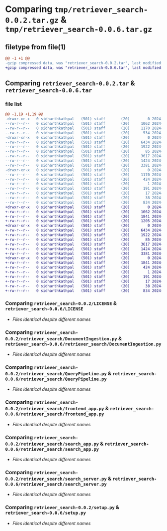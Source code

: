 # Comparing `tmp/retriever_search-0.0.2.tar.gz` & `tmp/retriever_search-0.0.6.tar.gz`

## filetype from file(1)

```diff
@@ -1 +1 @@
-gzip compressed data, was "retriever_search-0.0.2.tar", last modified: Tue Apr 30 04:43:54 2024, max compression
+gzip compressed data, was "retriever_search-0.0.6.tar", last modified: Tue Apr 30 05:07:14 2024, max compression
```

## Comparing `retriever_search-0.0.2.tar` & `retriever_search-0.0.6.tar`

### file list

```diff
@@ -1,19 +1,19 @@
-drwxr-xr-x   0 sidharthkathpal   (501) staff       (20)        0 2024-04-30 04:43:54.569067 retriever_search-0.0.2/
--rw-r--r--   0 sidharthkathpal   (501) staff       (20)     1062 2024-04-23 05:51:14.000000 retriever_search-0.0.2/LICENSE
--rw-r--r--   0 sidharthkathpal   (501) staff       (20)     1170 2024-04-30 04:43:54.568729 retriever_search-0.0.2/PKG-INFO
--rw-r--r--   0 sidharthkathpal   (501) staff       (20)      534 2024-04-30 04:43:33.000000 retriever_search-0.0.2/README.md
-drwxr-xr-x   0 sidharthkathpal   (501) staff       (20)        0 2024-04-30 04:43:54.566881 retriever_search-0.0.2/retriever_search/
--rw-r--r--   0 sidharthkathpal   (501) staff       (20)     6434 2024-04-24 08:53:52.000000 retriever_search-0.0.2/retriever_search/DocumentIngestion.py
--rw-r--r--   0 sidharthkathpal   (501) staff       (20)     1922 2024-04-24 08:53:52.000000 retriever_search-0.0.2/retriever_search/QueryPipeline.py
--rw-r--r--   0 sidharthkathpal   (501) staff       (20)       85 2024-04-30 04:43:45.000000 retriever_search-0.0.2/retriever_search/__init__.py
--rw-r--r--   0 sidharthkathpal   (501) staff       (20)     3617 2024-04-24 08:53:52.000000 retriever_search-0.0.2/retriever_search/frontend_app.py
--rw-r--r--   0 sidharthkathpal   (501) staff       (20)     1424 2024-04-25 03:47:47.000000 retriever_search-0.0.2/retriever_search/search_app.py
--rw-r--r--   0 sidharthkathpal   (501) staff       (20)     3381 2024-04-25 03:47:48.000000 retriever_search-0.0.2/retriever_search/search_server.py
-drwxr-xr-x   0 sidharthkathpal   (501) staff       (20)        0 2024-04-30 04:43:54.568326 retriever_search-0.0.2/retriever_search.egg-info/
--rw-r--r--   0 sidharthkathpal   (501) staff       (20)     1170 2024-04-30 04:43:54.000000 retriever_search-0.0.2/retriever_search.egg-info/PKG-INFO
--rw-r--r--   0 sidharthkathpal   (501) staff       (20)      424 2024-04-30 04:43:54.000000 retriever_search-0.0.2/retriever_search.egg-info/SOURCES.txt
--rw-r--r--   0 sidharthkathpal   (501) staff       (20)        1 2024-04-30 04:43:54.000000 retriever_search-0.0.2/retriever_search.egg-info/dependency_links.txt
--rw-r--r--   0 sidharthkathpal   (501) staff       (20)      191 2024-04-30 04:43:54.000000 retriever_search-0.0.2/retriever_search.egg-info/requires.txt
--rw-r--r--   0 sidharthkathpal   (501) staff       (20)       17 2024-04-30 04:43:54.000000 retriever_search-0.0.2/retriever_search.egg-info/top_level.txt
--rw-r--r--   0 sidharthkathpal   (501) staff       (20)       38 2024-04-30 04:43:54.569143 retriever_search-0.0.2/setup.cfg
--rw-r--r--   0 sidharthkathpal   (501) staff       (20)      834 2024-04-30 04:41:43.000000 retriever_search-0.0.2/setup.py
+drwxr-xr-x   0 sidharthkathpal   (501) staff       (20)        0 2024-04-30 05:07:14.939724 retriever_search-0.0.6/
+-rw-r--r--   0 sidharthkathpal   (501) staff       (20)     1062 2024-04-23 05:51:14.000000 retriever_search-0.0.6/LICENSE
+-rw-r--r--   0 sidharthkathpal   (501) staff       (20)     1841 2024-04-30 05:07:14.939390 retriever_search-0.0.6/PKG-INFO
+-rw-r--r--   0 sidharthkathpal   (501) staff       (20)     1205 2024-04-30 05:04:29.000000 retriever_search-0.0.6/README.md
+drwxr-xr-x   0 sidharthkathpal   (501) staff       (20)        0 2024-04-30 05:07:14.937301 retriever_search-0.0.6/retriever_search/
+-rw-r--r--   0 sidharthkathpal   (501) staff       (20)     6434 2024-04-24 08:53:52.000000 retriever_search-0.0.6/retriever_search/DocumentIngestion.py
+-rw-r--r--   0 sidharthkathpal   (501) staff       (20)     1922 2024-04-24 08:53:52.000000 retriever_search-0.0.6/retriever_search/QueryPipeline.py
+-rw-r--r--   0 sidharthkathpal   (501) staff       (20)       85 2024-04-30 05:07:08.000000 retriever_search-0.0.6/retriever_search/__init__.py
+-rw-r--r--   0 sidharthkathpal   (501) staff       (20)     3617 2024-04-24 08:53:52.000000 retriever_search-0.0.6/retriever_search/frontend_app.py
+-rw-r--r--   0 sidharthkathpal   (501) staff       (20)     1424 2024-04-25 03:47:47.000000 retriever_search-0.0.6/retriever_search/search_app.py
+-rw-r--r--   0 sidharthkathpal   (501) staff       (20)     3381 2024-04-25 03:47:48.000000 retriever_search-0.0.6/retriever_search/search_server.py
+drwxr-xr-x   0 sidharthkathpal   (501) staff       (20)        0 2024-04-30 05:07:14.938963 retriever_search-0.0.6/retriever_search.egg-info/
+-rw-r--r--   0 sidharthkathpal   (501) staff       (20)     1841 2024-04-30 05:07:14.000000 retriever_search-0.0.6/retriever_search.egg-info/PKG-INFO
+-rw-r--r--   0 sidharthkathpal   (501) staff       (20)      424 2024-04-30 05:07:14.000000 retriever_search-0.0.6/retriever_search.egg-info/SOURCES.txt
+-rw-r--r--   0 sidharthkathpal   (501) staff       (20)        1 2024-04-30 05:07:14.000000 retriever_search-0.0.6/retriever_search.egg-info/dependency_links.txt
+-rw-r--r--   0 sidharthkathpal   (501) staff       (20)      191 2024-04-30 05:07:14.000000 retriever_search-0.0.6/retriever_search.egg-info/requires.txt
+-rw-r--r--   0 sidharthkathpal   (501) staff       (20)       17 2024-04-30 05:07:14.000000 retriever_search-0.0.6/retriever_search.egg-info/top_level.txt
+-rw-r--r--   0 sidharthkathpal   (501) staff       (20)       38 2024-04-30 05:07:14.939798 retriever_search-0.0.6/setup.cfg
+-rw-r--r--   0 sidharthkathpal   (501) staff       (20)      834 2024-04-30 04:41:43.000000 retriever_search-0.0.6/setup.py
```

### Comparing `retriever_search-0.0.2/LICENSE` & `retriever_search-0.0.6/LICENSE`

 * *Files identical despite different names*

### Comparing `retriever_search-0.0.2/retriever_search/DocumentIngestion.py` & `retriever_search-0.0.6/retriever_search/DocumentIngestion.py`

 * *Files identical despite different names*

### Comparing `retriever_search-0.0.2/retriever_search/QueryPipeline.py` & `retriever_search-0.0.6/retriever_search/QueryPipeline.py`

 * *Files identical despite different names*

### Comparing `retriever_search-0.0.2/retriever_search/frontend_app.py` & `retriever_search-0.0.6/retriever_search/frontend_app.py`

 * *Files identical despite different names*

### Comparing `retriever_search-0.0.2/retriever_search/search_app.py` & `retriever_search-0.0.6/retriever_search/search_app.py`

 * *Files identical despite different names*

### Comparing `retriever_search-0.0.2/retriever_search/search_server.py` & `retriever_search-0.0.6/retriever_search/search_server.py`

 * *Files identical despite different names*

### Comparing `retriever_search-0.0.2/setup.py` & `retriever_search-0.0.6/setup.py`

 * *Files identical despite different names*

